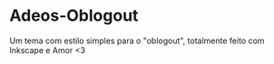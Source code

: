 # Adeos-Oblogout
Um tema com estilo simples para o "oblogout", totalmente feito com Inkscape e Amor &lt;3
